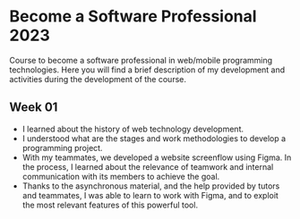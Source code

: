 # Become a Software Professional 2023

Course to become a software professional in web/mobile programming technologies. Here you will find a brief description of my development and activities during the development of the course.

## Week 01

- I learned about the history of web technology development.
- I understood what are the stages and work methodologies to develop a programming project.
- With my teammates, we developed a website screenflow using Figma. In the process, I learned about the relevance of teamwork and internal communication with its members to achieve the goal.
- Thanks to the asynchronous material, and the help provided by tutors and teammates, I was able to learn to work with Figma, and to exploit the most relevant features of this powerful tool.

